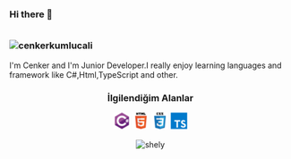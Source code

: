 ### Hi there 👋<p align="left"><br> <img src="https://komarev.com/ghpvc/?username=cenkerkumlucali&label=Profile%20views&color=0e75b6&style=flat" alt="cenkerkumlucali" /> </p>

I'm Cenker and I'm Junior Developer.I really enjoy learning languages and framework like C#,Html,TypeScript and other.



<h3 align="center">İlgilendiğim Alanlar</h3>
<p align="center">
<img src="https://raw.githubusercontent.com/devicons/devicon/master/icons/csharp/csharp-original.svg" alt="c#" width="30" height="30"/> 
<img src="https://raw.githubusercontent.com/devicons/devicon/master/icons/html5/html5-original-wordmark.svg" alt="html5" width="30" height="30"/> 
<img src="https://raw.githubusercontent.com/devicons/devicon/master/icons/css3/css3-original-wordmark.svg" alt="css3" width="30" height="30"/> 
  <img src="https://raw.githubusercontent.com/devicons/devicon/master/icons/typescript/typescript-original.svg" alt="typescript" width="30" height="30"/> </a> </p>
</p>
<p align="center"><img align="center" src="https://github-readme-stats.vercel.app/api/top-langs/?username=cenkerkumlucali&layout=compact" alt="shely"/></p>




